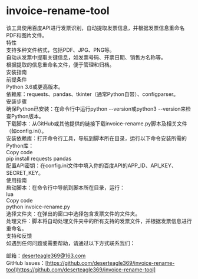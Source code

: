 # invoice-rename-tool  
该工具使用百度API进行发票识别，自动提取发票信息，并根据发票信息重命名PDF和图片文件。  
特性  
支持多种文件格式，包括PDF、JPG、PNG等。  
自动从发票中提取关键信息，如发票号码、开票日期、销售方名称等。  
根据提取的信息重命名文件，便于管理和归档。  
安装指南  
前提条件  
Python 3.6或更高版本。  
依赖库：requests、pandas、tkinter（通常Python自带）、configparser。  
安装步骤  
确保Python已安装：在命令行中运行python --version或python3 --version来检查Python版本。  
下载脚本：从GitHub或其他提供的链接下载invoice-rename.py脚本及相关文件（如config.ini）。  
安装依赖库：打开命令行工具，导航到脚本所在目录，运行以下命令安装所需的Python库：  
Copy code  
pip install requests pandas  
配置API密钥：在config.ini文件中填入你的百度API的APP_ID、API_KEY、SECRET_KEY。  
使用指南  
启动脚本：在命令行中导航到脚本所在目录，运行：  
lua  
Copy code  
python invoice-rename.py  
选择文件夹：在弹出的窗口中选择包含发票文件的文件夹。  
处理文件：脚本将自动处理文件夹中的所有支持的发票文件，并根据发票信息进行重命名。  
支持和反馈  
如遇到任何问题或需要帮助，请通过以下方式联系我们：  

邮箱：deserteagle369@163.com  
GitHub Issues：[https://github.com/deserteagle369/invoice-rename-tool)https://github.com/deserteagle369/invoice-rename-tool]
